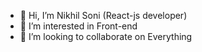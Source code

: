 - 👋 Hi, I’m Nikhil Soni (React-js developer)
- 👀 I’m interested in Front-end
- 💞️ I’m looking to collaborate on Everything
<!---
nikhil-soni27/nikhil-soni27 is a ✨ special ✨ repository because its `README.md` (this file) appears on your GitHub profile.
You can click the Preview link to take a look at your changes.
--->
